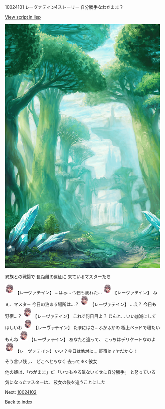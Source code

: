 10024101 レーヴァテイン4ストーリー 自分勝手なわがまま？

[View script in lisp](../scripts/10024101.txt)

![forest.png](../images/backgrounds/forest.png)

異族との戦闘で
長距離の遠征に
来ているマスターたち

<img src="../images/units/100241.png" alt="100241.png" height="34"/>
【レーヴァテイン】
…はぁ…
今日も疲れた…

<img src="../images/units/100241.png" alt="100241.png" height="34"/>
【レーヴァテイン】
ねぇ、マスター
今日の泊まる場所は…？

<img src="../images/units/100241.png" alt="100241.png" height="34"/>
【レーヴァテイン】
…え？
今日も野宿…？

<img src="../images/units/100241.png" alt="100241.png" height="34"/>
【レーヴァテイン】
これで何日目よ？
ほんと…
いい加減にしてほしいわ

<img src="../images/units/100241.png" alt="100241.png" height="34"/>
【レーヴァテイン】
たまにはさ…ふかふかの
極上ベッドで寝たいもんね

<img src="../images/units/100241.png" alt="100241.png" height="34"/>
【レーヴァテイン】
あなたと違って、
こっちはデリケートなのよ

<img src="../images/units/100241.png" alt="100241.png" height="34"/>
【レーヴァテイン】
いい？今日は絶対に…
野宿はイヤだから！

そう言い残し、
どこへともなく
去ってゆく彼女

他の姫は、「わがまま」だ
「いつもやる気ないくせに自分勝手」
と怒っている

気になったマスターは、
彼女の後を追うことにした

Next: [10024102](10024102.md)

[Back to index](index.md)
